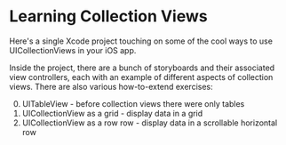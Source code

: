 Learning Collection Views
=========================

Here's a single Xcode project touching on some of the cool ways to use UICollectionViews in your iOS app.

Inside the project, there are a bunch of storyboards and their associated view controllers, each with an
example of different aspects of collection views.  There are also various how-to-extend exercises:

0. UITableView - before collection views there were only tables
1. UICollectionView as a grid - display data in a grid
1. UICollectionView as a row row - display data in a scrollable horizontal row
